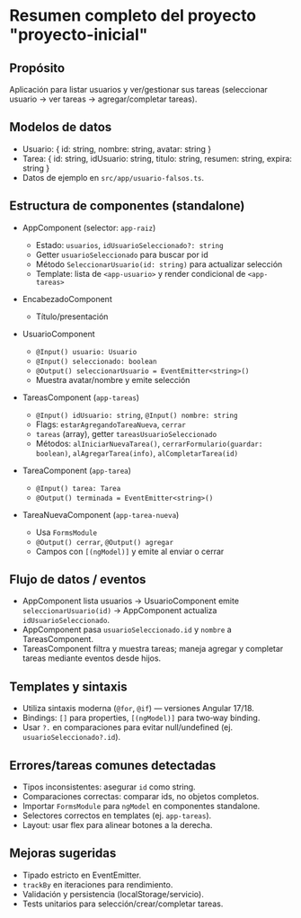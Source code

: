 # Resumen completo del proyecto "proyecto-inicial"

## Propósito
Aplicación para listar usuarios y ver/gestionar sus tareas (seleccionar usuario → ver tareas → agregar/completar tareas).

## Modelos de datos
- Usuario: { id: string, nombre: string, avatar: string }  
- Tarea: { id: string, idUsuario: string, titulo: string, resumen: string, expira: string }  
- Datos de ejemplo en `src/app/usuario-falsos.ts`.

## Estructura de componentes (standalone)
- AppComponent (selector: `app-raiz`)
  - Estado: `usuarios`, `idUsuarioSeleccionado?: string`
  - Getter `usuarioSeleccionado` para buscar por id
  - Método `SeleccionarUsuario(id: string)` para actualizar selección
  - Template: lista de `<app-usuario>` y render condicional de `<app-tareas>`

- EncabezadoComponent
  - Título/presentación

- UsuarioComponent
  - `@Input() usuario: Usuario`
  - `@Input() seleccionado: boolean`
  - `@Output() seleccionarUsuario = EventEmitter<string>()`
  - Muestra avatar/nombre y emite selección

- TareasComponent (`app-tareas`)
  - `@Input() idUsuario: string`, `@Input() nombre: string`
  - Flags: `estarAgregandoTareaNueva`, `cerrar`
  - `tareas` (array), getter `tareasUsuarioSeleccionado`
  - Métodos: `alIniciarNuevaTarea()`, `cerrarFormulario(guardar: boolean)`, `alAgregarTarea(info)`, `alCompletarTarea(id)`

- TareaComponent (`app-tarea`)
  - `@Input() tarea: Tarea`
  - `@Output() terminada = EventEmitter<string>()`

- TareaNuevaComponent (`app-tarea-nueva`)
  - Usa `FormsModule`
  - `@Output() cerrar`, `@Output() agregar`
  - Campos con `[(ngModel)]` y emite al enviar o cerrar

## Flujo de datos / eventos
- AppComponent lista usuarios → UsuarioComponent emite `seleccionarUsuario(id)` → AppComponent actualiza `idUsuarioSeleccionado`.
- AppComponent pasa `usuarioSeleccionado.id` y `nombre` a TareasComponent.
- TareasComponent filtra y muestra tareas; maneja agregar y completar tareas mediante eventos desde hijos.

## Templates y sintaxis
- Utiliza sintaxis moderna (`@for`, `@if`) — versiones Angular 17/18.
- Bindings: `[]` para properties, `[(ngModel)]` para two‑way binding.
- Usar `?.` en comparaciones para evitar null/undefined (ej. `usuarioSeleccionado?.id`).

## Errores/tareas comunes detectadas
- Tipos inconsistentes: asegurar `id` como string.
- Comparaciones correctas: comparar ids, no objetos completos.
- Importar `FormsModule` para `ngModel` en componentes standalone.
- Selectores correctos en templates (ej. `app-tareas`).
- Layout: usar flex para alinear botones a la derecha.

## Mejoras sugeridas
- Tipado estricto en EventEmitter.
- `trackBy` en iteraciones para rendimiento.
- Validación y persistencia (localStorage/servicio).
- Tests unitarios para selección/crear/completar tareas.